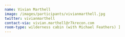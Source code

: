 ```yaml
---
name: Vivian Marthell
image: /images/participants/vivianmarthell.jpg
twitter: vivianmarthell
contact-via: vivian.marthell@r7krecon.com
room-type: wilderness cabin (with Michael Feathers) ]
---
```

